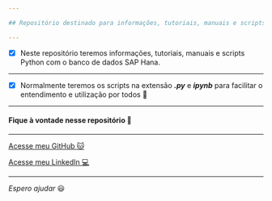 ```yaml
---

## Repositório destinado para informações, tutoriais, manuais e scripts Python com o banco de dados SAP Hana.

---
```


- [x] Neste repositório teremos informações, tutoriais, manuais e scripts Python com o banco de dados SAP Hana.

---

- [x] Normalmente teremos os scripts na extensão _**.py**_ e _**ipynb**_ para facilitar o entendimento e utilização por todos :vulcan_salute:

---

#### Fique à vontade nesse repositório :vulcan_salute:

---

[Acesse meu GitHub :cat:](https://github.com/Phelipe-Sempreboni)

[Acesse meu LinkedIn :computer:](https://www.linkedin.com/in/luiz-phelipe-utiama-sempreboni-319902169/)

---

_Espero ajudar_ :smiley:
